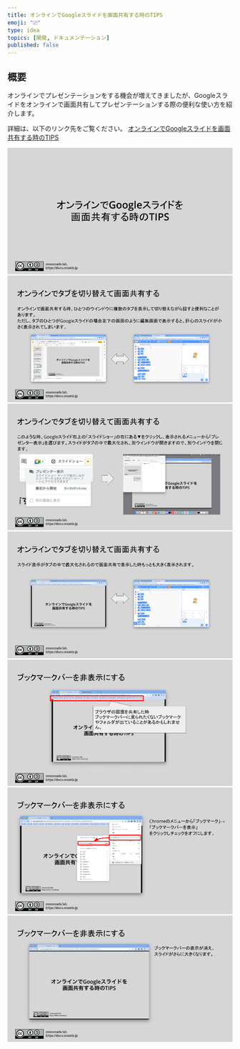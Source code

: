 ```yaml
---
title: オンラインでGoogleスライドを画面共有する時のTIPS
emoji: "⎚"
type: idea
topics: [開発, ドキュメンテーション]
published: false
---
```

## 概要
オンラインでプレゼンテーションをする機会が増えてきましたが、Googleスライドをオンラインで画面共有してプレゼンテーションする際の便利な使い方を紹介します。

詳細は、以下のリンク先をご覧ください。
[オンラインでGoogleスライドを画面共有する時のTIPS](https://docs.google.com/presentation/d/18laoESjoKi6sXfmu7YdzzsXB8LJY4E9Fi3KBsWnI7uE/edit?usp=sharing)

![](/images/tips-for-google-glides-online/1.png)
![](/images/tips-for-google-glides-online/2.png)
![](/images/tips-for-google-glides-online/3.png)
![](/images/tips-for-google-glides-online/4.png)
![](/images/tips-for-google-glides-online/5.png)
![](/images/tips-for-google-glides-online/6.png)
![](/images/tips-for-google-glides-online/7.png)
